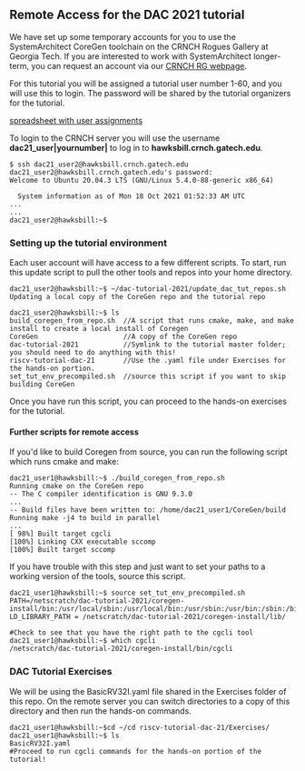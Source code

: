 ## Remote Access for the DAC 2021 tutorial

We have set up some temporary accounts for you to use the SystemArchitect CoreGen toolchain on the CRNCH Rogues Gallery at Georgia Tech. If you are interested to work with SystemArchitect longer-term, you can request an account via our [CRNCH RG webpage](https://crnch-rg.cc.gatech.edu/request-access/).

For this tutorial you will be assigned a tutorial user number 1-60, and you will use this to login. The password will be shared by the tutorial organizers for the tutorial.

[spreadsheet with user assignments](https://docs.google.com/spreadsheets/d/1kKaTDKlUvEChkjIwmXQhoYt3sgRsrXwcGFrZ3khNDL4/edit?usp=sharing)

To login to the CRNCH server you will use the username **dac21_user|yournumber|** to log in to **hawksbill.crnch.gatech.edu**.

```
$ ssh dac21_user2@hawksbill.crnch.gatech.edu
dac21_user2@hawksbill.crnch.gatech.edu's password:
Welcome to Ubuntu 20.04.3 LTS (GNU/Linux 5.4.0-88-generic x86_64)

  System information as of Mon 18 Oct 2021 01:52:33 AM UTC
...
...
dac21_user2@hawksbill:~$
```

### Setting up the tutorial environment

Each user account will have access to a few different scripts. To start, run this update script to pull the other tools and repos into your home directory.

```
dac21_user2@hawksbill:~$ ~/dac-tutorial-2021/update_dac_tut_repos.sh  
Updating a local copy of the CoreGen repo and the tutorial repo

dac21_user2@hawksbill:~$ ls
build_coregen_from_repo.sh  //A script that runs cmake, make, and make install to create a local install of Coregen
CoreGen                     //A copy of the CoreGen repo
dac-tutorial-2021           //Symlink to the tutorial master folder; you should need to do anything with this!
riscv-tutorial-dac-21       //Use the .yaml file under Exercises for the hands-on portion.
set_tut_env_precompiled.sh  //source this script if you want to skip building CoreGen
```

Once you have run this script, you can proceed to the hands-on exercises for the tutorial.

#### Further scripts for remote access
If you'd like to build Coregen from source, you can run the following script which runs cmake and make:

```
dac21_user1@hawksbill:~$ ./build_coregen_from_repo.sh
Running cmake on the CoreGen repo                                                                                                                       
-- The C compiler identification is GNU 9.3.0
...
-- Build files have been written to: /home/dac21_user1/CoreGen/build
Running make -j4 to build in parallel
...
[ 98%] Built target cgcli
[100%] Linking CXX executable sccomp
[100%] Built target sccomp
```

If you have trouble with this step and just want to set your paths to a working version of the tools, source this script.
```
dac21_user1@hawksbill:~$ source set_tut_env_precompiled.sh
PATH=/netscratch/dac-tutorial-2021/coregen-install/bin:/usr/local/sbin:/usr/local/bin:/usr/sbin:/usr/bin:/sbin:/bin
LD_LIBRARY_PATH = /netscratch/dac-tutorial-2021/coregen-install/lib/

#Check to see that you have the right path to the cgcli tool
dac21_user1@hawksbill:~$ which cgcli
/netscratch/dac-tutorial-2021/coregen-install/bin/cgcli
```


### DAC Tutorial Exercises
We will be using the BasicRV32I.yaml file shared in the Exercises folder of this repo. On the remote server you can switch directories to a copy of this directory and then run the hands-on commands.

```
dac21_user1@hawksbill:~$cd ~/cd riscv-tutorial-dac-21/Exercises/
dac21_user1@hawksbill:~$ ls
BasicRV32I.yaml
#Proceed to run cgcli commands for the hands-on portion of the tutorial!
```

